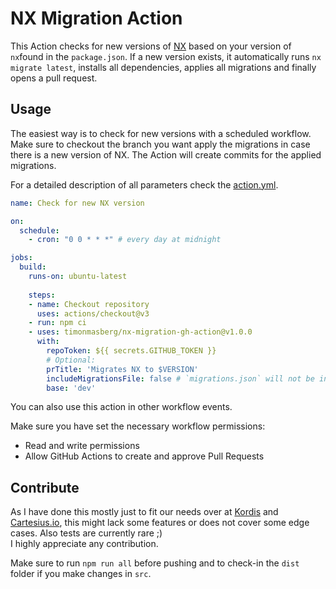 #  NX Migration Action

This Action checks for new versions of [NX](https://github.com/nrwl/nx/) based on your version of `nx`found in the `package.json`.
If a new version exists, it automatically runs `nx migrate latest`, installs all dependencies, applies all migrations and finally opens a pull request.

## Usage

The easiest way is to check for new versions with a scheduled workflow. 
Make sure to checkout the branch you want apply the migrations in case there is a new version of NX. The Action will create commits for the applied migrations.

For a detailed description of all parameters check the [action.yml](action.yml).

```yaml
name: Check for new NX version

on:
  schedule:
    - cron: "0 0 * * *" # every day at midnight

jobs:
  build:
    runs-on: ubuntu-latest
    
    steps:
    - name: Checkout repository
      uses: actions/checkout@v3
    - run: npm ci
    - uses: timonmasberg/nx-migration-gh-action@v1.0.0
      with:
        repoToken: ${{ secrets.GITHUB_TOKEN }}
        # Optional:
        prTitle: 'Migrates NX to $VERSION'
        includeMigrationsFile: false # `migrations.json` will not be included in this PR.
        base: 'dev'
```

You can also use this action in other workflow events.

Make sure you have set the necessary workflow permissions:
- Read and write permissions
- Allow GitHub Actions to create and approve Pull Requests


## Contribute

As I have done this mostly just to fit our needs over at [Kordis](https://github.com/kordis-leitstelle/kordis) and [Cartesius.io](https://cartesius.io), this might lack some features or does not cover some edge cases.
Also tests are currently rare ;)  
I highly appreciate any contribution. 

Make sure to run `npm run all` before pushing and to check-in the `dist` folder if you make changes in `src`.
